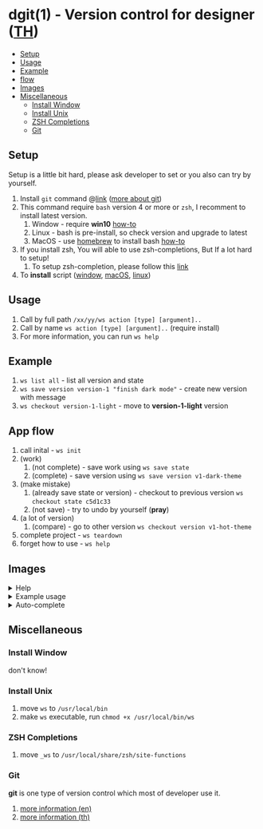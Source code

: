 # dgit(1) - Version control for designer ([TH](README-TH.md))

- [Setup](#setup)
- [Usage](#usage)
- [Example](#example)
- [flow](#app-flow)
- [Images](#images)
- [Miscellaneous](#miscellaneous)
  - [Install Window](#install-window)
  - [Install Unix](#install-unix)
  - [ZSH Completions](#zsh-completions)
  - [Git](#git)

## Setup

Setup is a little bit hard, please ask developer to set or you also can try by yourself.

1. Install `git` command @[link](https://git-scm.com/downloads) ([more about git](#git))
1. This command require `bash` version 4 or more or `zsh`, I recomment to install latest version.
    1. Window - require **win10** [how-to](https://www.howtogeek.com/249966/how-to-install-and-use-the-linux-bash-shell-on-windows-10/)
    1. Linux - bash is pre-install, so check version and upgrade to latest
    1. MacOS - use [homebrew](https://brew.sh) to install bash [how-to](https://github.com/Toberumono/Miscellaneous/wiki/Installing-Bash-4.3-on-Mac-OSX)
1. If you install zsh, You will able to use zsh-completions, But If a lot hard to setup!
    1. To setup zsh-completion, please follow this [link](#zsh-completions)
1. To **install** script ([window](install-window), [macOS](install-unix), [linux](install-unix))

## Usage

1. Call by full path `/xx/yy/ws action [type] [argument]..`
1. Call by name `ws action [type] [argument]..` (require install)
1. For more information, you can run `ws help`

## Example

1. `ws list all` - list all version and state
1. `ws save version version-1 "finish dark mode"` - create new version with message
1. `ws checkout version-1-light` - move to **version-1-light** version

## App flow

1. call inital - `ws init`
1. (work)
    1. (not complete) - save work using `ws save state`
    1. (complete) - save version using `ws save version v1-dark-theme`
1. (make mistake)
    1. (already save state or version) - checkout to previous version `ws checkout state c5d1c33`
    1. (not save) - try to undo by yourself (**pray**)
1. (a lot of version)
    1. (compare) - go to other version `ws checkout version v1-hot-theme`
1. complete project - `ws teardown`
1. forget how to use - `ws help`

## Images

<details>
    <summary>Help</summary>

![help](/images/help.png)

</details>

<details>
    <summary>Example usage</summary>

<details>
    <summary>Example list</summary>

![l-all](/images/list-all.png)

![l-state](/images/list-state.png)

![l-version](/images/list-version.png)

</details>

<details>
    <summary>Example save</summary>

![s-state](/images/save-state.png)

![s-version](/images/save-version.png)

</details>

<details>
    <summary>Example checkout</summary>

![checkout](/images/checkout.png)

</details>

</details>

<details>
    <summary>Auto-complete</summary>

![ac-co1](/images/auto-completion-checkout-1.png)

![ac-co2](/images/auto-completion-checkout-2.png)

![ac](/images/auto-completion-main.png)

</details>

## Miscellaneous

### Install Window

don't know!

### Install Unix

1. move `ws` to `/usr/local/bin`
1. make `ws` executable, run `chmod +x /usr/local/bin/ws`

### ZSH Completions

1. move `_ws` to `/usr/local/share/zsh/site-functions`

### Git

**git** is one type of version control which most of developer use it.

1. [more information (en)](https://git-scm.com/book/en/v2/Getting-Started-About-Version-Control)
1. [more information (th)](https://git-scm.com/book/th/v1/เริ่มต้นใช้งาน-เกี่ยวกับ-Version-Control)
